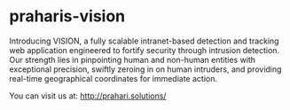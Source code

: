 # praharis-vision
Introducing VISION, a fully scalable intranet-based detection and tracking web application engineered to fortify security through intrusion detection. Our strength lies in pinpointing human and non-human entities with exceptional precision, swiftly zeroing in on human intruders, and providing real-time geographical coordinates for immediate action.
 
You can visit us at: http://prahari.solutions/
